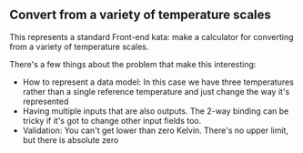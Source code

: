 Convert from a variety of temperature scales
--

This represents a standard Front-end kata: make a calculator for converting from a variety of 
temperature scales.

There's a few things about the problem that make this interesting:
* How to represent a data model: In this case we have three temperatures rather than a single reference
temperature and just change the way it's represented
* Having multiple inputs that are also outputs. The 2-way binding can be tricky if it's got to change other input fields
too.
* Validation: You can't get lower than zero Kelvin. There's no upper limit, but there is absolute zero
